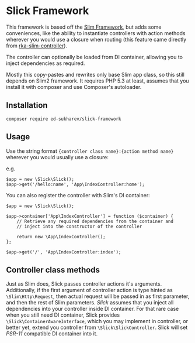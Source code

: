 # Slick Framework

This framework is based off the [Slim Framework][1], but adds some conveniences, like the ability to instantiate
controllers with action methods wherever you would use a closure when routing (this feature came directly from [rka-slim-controller][2]).

The controller can optionally be loaded from DI container, allowing you to inject dependencies as required.

Mostly this copy-pastes and rewrites only base Slim app class, so this still depends on Slim2 framework.
It requires PHP 5.3 at least, assumes that you install it with composer and use Composer's autoloader.

[1]: http://www.slimframework.com/
[2]: https://github.com/akrabat/rka-slim-controller

## Installation

    composer require ed-sukharev/slick-framework


## Usage

Use the string format `{controller class name}:{action method name}`
wherever you would usually use a closure:

e.g.

    $app = new \Slick\Slick();
    $app->get('/hello:name', 'App\IndexController:home');


You can also register the controller with Slim's DI container:

    $app = new \Slick\Slick();

    $app->container['App\IndexController'] = function ($container) {
        // Retrieve any required dependencies from the container and
        // inject into the constructor of the controller

        return new \App\IndexController();
    };

    $app->get('/', 'App\IndexController:index');


## Controller class methods

Just as Slim does, Slick passes controller actions it's arguments. Additionally, if the first argument of controller
action is type hinted as `\Slim\Http\Request`, then actual request will be passed in as first parameter, and then the 
rest of Slim parameters.
*Slick* assumes that you inject all dependencies into your controller inside DI container. For that rare case when you 
still need DI container, Slick provides `\Slick\ContainerAwareInterface`, which you may implement in controller, 
or better yet, extend you controller from `\Slick\SlickController`.
Slick will set *PSR-11* compatible DI container into it.
